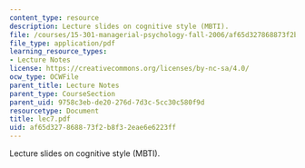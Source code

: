 ```yaml
---
content_type: resource
description: Lecture slides on cognitive style (MBTI).
file: /courses/15-301-managerial-psychology-fall-2006/af65d327868873f2b8f32eae6e6223ff_lec7.pdf
file_type: application/pdf
learning_resource_types:
- Lecture Notes
license: https://creativecommons.org/licenses/by-nc-sa/4.0/
ocw_type: OCWFile
parent_title: Lecture Notes
parent_type: CourseSection
parent_uid: 9758c3eb-de20-276d-7d3c-5cc30c580f9d
resourcetype: Document
title: lec7.pdf
uid: af65d327-8688-73f2-b8f3-2eae6e6223ff
---
```

Lecture slides on cognitive style (MBTI).